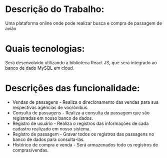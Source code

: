 # Descrição do Trabalho:
Uma plataforma online onde pode realizar busca e compra de passagem de avião

# Quais tecnologias:
Será desenvolvido utilizando a biblioteca React JS, que será integrado ao banco de dado MySQL em cloud.

# Descrições das funcionalidade:
* Vendas de passagens - Realiza o direcionamento das vendas para sua respectivas agências de voo/ônibus.
* Consulta de passagens - Realiza a consulta da passagem que são registradas em nosso banco de dados.
* Registro de usuário - Realiza o registros das informações de cada cadastro realizado em nosso sistema.
* Registro de passagem - Gravar todos os registros das passagens no banco de dados para consulta-las.
* Histórico de compra e venda -  Será armazenados todo os registros de compras/vendas.
